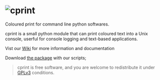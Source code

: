 # ![cprint](https://dl.dropboxusercontent.com/u/6867350/cprint.png)
Coloured print for command line python softwares.

cprint is a small python module that can print coloured text into a Unix console, userful for console logging and text-based applications.

Vist our [Wiki](https://github.com/drhoome/cprint/wiki) for more information and documentation

Download [the package](https://github.com/drhoome/cprint/archive/master.zip) with our scripts;

> cprint is free software, and you are welcome to redistribute it under [GPLv3](https://www.gnu.org/licenses/gpl.html) conditions.
